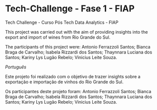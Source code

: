 # Tech-Challenge - Fase 1 - FIAP
Tech Challenge - Curso Pós Tech Data Analytics - FIAP

This project was carried out with the aim of providing insights into the export and import of wines from Rio Grande do Sul.

The participants of this project were:
Antonio Ferrazzoli Santos;
Bianca Braga de Carvalho;
Isabela Rizzardi dos Santos;
Thaynnara Luciana dos Santos;
Kariny Lys Lugão Rebelo;
Vinicius Leite Souza.

*Português*

Este projeto foi realizado com o objetivo de trazer insights sobre a exportação e importação de vinhos do Rio Grande do Sul.

Os participantes deste projeto foram: 
Antonio Ferrazzoli Santos;
Bianca Braga de Carvalho;
Isabela Rizzardi dos Santos;
Thaynnara Luciana dos Santos;
Kariny Lys Lugão Rebelo;
Vinicius Leite Souza.
